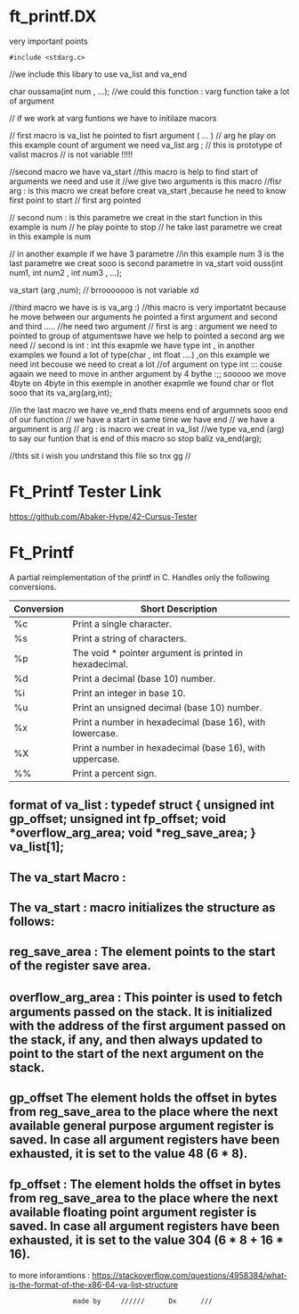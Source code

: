 # ft_printf.DX
very important points

    #include <stdarg.c>
//we include this libary to use va_list and va_end

char oussama(int num , ...); //we could this function : varg function take a lot  of argument  

// if we work at varg funtions we have to initilaze macors 

// first macro is va_list he pointed to fisrt argument ( ... )
// arg he play on this example count of argument we need
va_list arg ; // this is prototype of valist macros 
// is not variable !!!!!



//second macro we have va_start 
//this macro is help to find start of arguments we need and use it 
//we give two arguments  is this macro 
//fisr arg : is this macro  we creat before creat va_start ,because he need to know first point to start // first arg pointed

// second num : is this parametre we creat in the start function in this example is num // he play pointe to stop // he take last parametre we creat in this example is num

// in another example if we have 3 parametre 
				//in this example num 3 is the last parametre we creat sooo is second parametre in va_start
void ouss(int num1, int num2 , int num3 , ...);

va_start (arg ,num);
// brrooooooo is not variable xd



//third macro we have is is va_arg :)
//this macro is very importatnt because he move between our arguments he pointed a first argument and second and third ..... 
//he need two argument 
// first is arg : argument we need to pointed to group of atgumentswe have we help to pointed a second arg we need 
// second is int : int this exapmle we have type int , in another examples we found a lot of type(char , int float ....) ,on this example we need int becouse we need to creat a lot 
//of argument on type int  ::: couse agaain we need to move in anther argument by 4 bythe :;; sooooo we move 4byte on 4byte in this exemple in another exapmle we found char or flot sooo that its 
va_arg(arg,int);




//in the last macro we have ve_end thats meens end of argumnets sooo end of our function // we have a start in same time we have end 
// we have a argumnent is arg
// arg : is macro we creat in va_list 
//we type va_end (arg) to say our funtion that is end  of this macro so stop baliz
va_end(arg);


//thts sit i wish you undrstand this file so tnx gg //



# Ft_Printf Tester Link
https://github.com/Abaker-Hype/42-Cursus-Tester

# Ft_Printf

A partial reimplementation of the printf in C. Handles only the following conversions.

| Conversion | Short Description                                                                             |
|------------|-----------------------------------------------------------------------------------------------|
| %c         | Print a single character.                                                                     |
| %s         | Print a string of characters.                                                                 |
| %p         | The void * pointer argument is printed in hexadecimal.                                        |
| %d         | Print a decimal (base 10) number.                                                             |
| %i         | Print an integer in base 10.                                                                  |
| %u         | Print an unsigned decimal (base 10) number.                                                   |
| %x         | Print a number in hexadecimal (base 16), with lowercase.                                      |
| %X         | Print a number in hexadecimal (base 16), with uppercase.                                      |
| %%         | Print a percent sign.                                                                         |



format of va_list :
		typedef struct {
   			unsigned int gp_offset;
   			unsigned int fp_offset;
   			void *overflow_arg_area;
   			void *reg_save_area;
				} va_list[1];	
------------------------------------------------------------			
The va_start Macro :
------------------------------------------------------------
The va_start  :  macro initializes the structure as follows:
------------------------------------------------------------
reg_save_area : The element points to the start of the register save area.
------------------------------------------------------------------------------------------
overﬂow_arg_area : This pointer is used to fetch arguments passed on the stack. It is initialized with the address of the first argument passed on the stack, if any, and then always updated to point to the start of the next argument on the stack.
---------------------------------------------------------------------------------------------------------------------------------------------------------
gp_offset The element holds the offset in bytes from reg_save_area to the place where the next available general purpose argument register is saved. In case all argument registers have been exhausted, it is set to the value 48 (6 * 8).
------------------------------------------------------------------------------------------------------------------------------------------------------
fp_offset : The element holds the offset in bytes from reg_save_area to the place where the next available floating point argument register is saved. In case all argument registers have been exhausted, it is set to the value 304 (6 * 8 + 16 * 16).
------------------------------------------------------------------------------------------------------------------------------------------------------


to more inforamtions : https://stackoverflow.com/questions/4958384/what-is-the-format-of-the-x86-64-va-list-structure

					made by		//////		Dx		///
					
					
